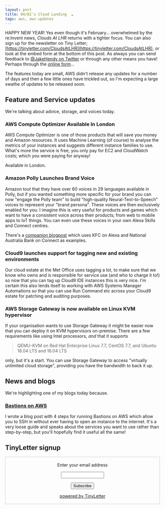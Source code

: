 ```yaml
---
layout: post
title: 04/02's Cloud Landing  ☁
tags: aws, aws-updates
---
```


HAPPY NEW YEAR! Yes even though it's February... overwhelmed by the re:Invent news, _Clouds At LHR_ returns with a tighter focus. You can also sign up for the newsletter on Tiny Letter; [https://tinyletter.com/CloudsAtLHR](https://tinyletter.com/CloudsAtLHR), or look at the embed form at the bottom of this post. As always you can send feedback to [@JakeHendy on Twitter](https://twitter.com/JakeHendy) or through any other means you have! Perhaps through the [online form](https://forms.office.com/Pages/ResponsePage.aspx?id=DQSIkWdsW0yxEjajBLZtrQAAAAAAAAAAAAMAALQXYjNUMDYyQ0o0MEkyUVIxUFdWNzhSVlZFVVBPUC4u)...

The features today are small, AWS didn't release any updates for a number of days and then a few little ones have trickled out, so I'm expecting a large swathe of updates to be released soon.

## Feature and Service updates

We're talking about advice, storage, and voices today.

### AWS Compute Optimizer Available In London

AWS Compute Optimizer is one of those products that will save you money and Amazon resources. It uses Machine Learning (of course) to analyse the metrics of your instances and suggests different instance families to use. What's more the service is free, you only pay for EC2 and CloudWatch costs; which you were paying for anyway!

Available in London.

### Amazon Polly Launches Brand Voice

Amazon tout that they have over 60 voices in 29 languages available in Polly, but if you wanted something more specific for your brand you can now "engage the Polly team" to build "high-quality Neural-Text-to-Speech" voices to represent your "brand persona". These voices are then exclusively enabled for you. I imagine this is very useful for products and games which want to have a consistent voice across their products; from web to mobile apps to IoT things.
You can even use these voices in your own Alexa Skills and Connect centres.

There's a [companion blogpost](https://aws.amazon.com/blogs/machine-learning/build-a-unique-brand-voice-with-amazon-polly/) which uses KFC on Alexa and National Australia Bank on Connect as examples.

### Cloud9 launches support for tagging new and existing environments

Our cloud estate at the Met Office uses tagging a lot, to make sure that we know who owns and is responsible for service use (and who to charge it to!) so now that you can tag up Cloud9 IDE instances this is very nice.
I'm certain this also lends itself to working with AWS Systems Manager Automations so that you can use Run Command etc across your Cloud9 estate for patching and auditing purposes.

### AWS Storage Gateway is now available on Linux KVM hypervisor

If your organisation wants to use Storage Gateway it might be easier now that you can deploy it on KVM hypervisors on-premise.
There are a few requirements like using Intel processors, _and_ that it supports

> QEMU-KVM on Red Hat Enterprise Linux 7.7, CentOS 7.7, and Ubuntu 18.04 LTS and 16.04 LTS

only, but it's a start. You can use Storage Gateway to access "virtually unlimited cloud storage", providing you have the bandwidth to back it up.

## News and blogs

We're highlighting one of my blogs today because.

### [Bastions on AWS](https://jakehendy.com/2020/01/29/Bastions-on-AWS/)

I wrote a blog post with 4 steps for running Bastions on AWS which allow you to SSH in without ever having to open an instance to the internet.
It's a very loose guide and speaks about the services you want to use rather than step-by-step, but you'll hopefully find it useful all the same!

## TinyLetter signup

<form style="border:1px solid #ccc;padding:3px;text-align:center;" action="https://tinyletter.com/CloudsAtLHR" method="post" target="popupwindow" onsubmit="window.open('https://tinyletter.com/CloudsAtLHR', 'popupwindow', 'scrollbars=yes,width=800,height=600');return true"><p><label for="tlemail">Enter your email address</label></p><p><input type="text" style="width:140px" name="email" id="tlemail" /></p><input type="hidden" value="1" name="embed"/><input type="submit" value="Subscribe" /><p><a href="https://tinyletter.com" target="_blank">powered by TinyLetter</a></p></form>
